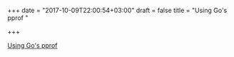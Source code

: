 +++
date = "2017-10-09T22:00:54+03:00"
draft = false
title = "Using Go's pprof  "

+++

<p><a href="https://blog.fmpwizard.com/2017/09/29/memory-profiling-in-go/">Using Go's pprof  </a></p>
